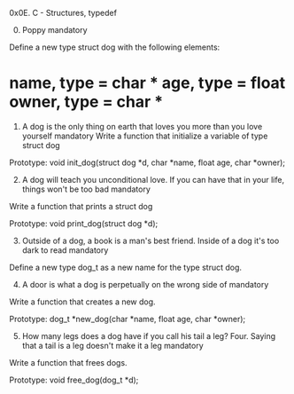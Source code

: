 0x0E. C - Structures, typedef

0. Poppy
mandatory


Define a new type struct dog with the following elements:

name, type = char *
age, type = float
owner, type = char *
=
  
1. A dog is the only thing on earth that loves you more than you love yourself
mandatory
Write a function that initialize a variable of type struct dog

Prototype: void init_dog(struct dog *d, char *name, float age, char *owner);

  
2. A dog will teach you unconditional love. If you can have that in your life, things won't be too bad
mandatory


Write a function that prints a struct dog

Prototype: void print_dog(struct dog *d);

  
3. Outside of a dog, a book is a man's best friend. Inside of a dog it's too dark to read
mandatory


Define a new type dog_t as a new name for the type struct dog.

  
4. A door is what a dog is perpetually on the wrong side of
mandatory


Write a function that creates a new dog.

Prototype: dog_t *new_dog(char *name, float age, char *owner);

  
5. How many legs does a dog have if you call his tail a leg? Four. Saying that a tail is a leg doesn't make it a leg
mandatory


Write a function that frees dogs.

Prototype: void free_dog(dog_t *d);
